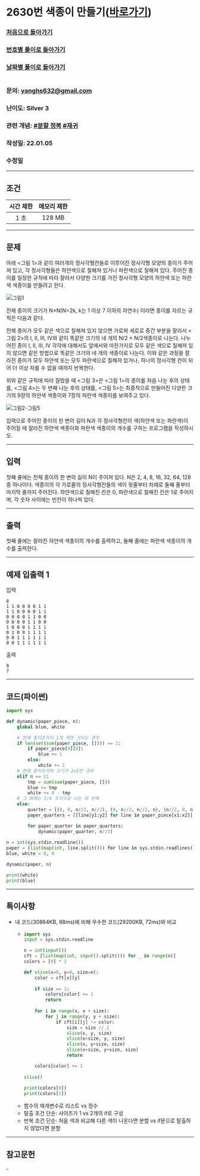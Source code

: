 # 2630번 색종이 만들기([바로가기](https://www.acmicpc.net/problem/2630))

### [처음으로 돌아가기](/README.md)
### [번호별 풀이로 돌아가기](README.md)
### [날짜별 풀이로 돌아가기](/Sort%20by%20date.md)
#
### 문의: yanghs632@gmail.com
### 난이도: Silver 3
### 관련 개념: [#분할 정복](https://www.acmicpc.net/problemset?sort=ac_desc&algo=24) [#재귀](https://www.acmicpc.net/problemset?sort=ac_desc&algo=62) 
### 작성일: 22.01.05
### 수정일

---
## 조건
시간 제한|메모리 제한
:---:|:---:
1 초|128 MB

---
## 문제
아래 <그림 1>과 같이 여러개의 정사각형칸들로 이루어진 정사각형 모양의 종이가 주어져 있고, 각 정사각형들은 하얀색으로 칠해져 있거나 파란색으로 칠해져 있다. 주어진 종이를 일정한 규칙에 따라 잘라서 다양한 크기를 가진 정사각형 모양의 하얀색 또는 파란색 색종이를 만들려고 한다.

![그림1](../../public/img/boj/2630번_problem_1.png)

전체 종이의 크기가 N×N(N=2k, k는 1 이상 7 이하의 자연수) 이라면 종이를 자르는 규칙은 다음과 같다.

전체 종이가 모두 같은 색으로 칠해져 있지 않으면 가로와 세로로 중간 부분을 잘라서 <그림 2>의 I, II, III, IV와 같이 똑같은 크기의 네 개의 N/2 × N/2색종이로 나눈다. 나누어진 종이 I, II, III, IV 각각에 대해서도 앞에서와 마찬가지로 모두 같은 색으로 칠해져 있지 않으면 같은 방법으로 똑같은 크기의 네 개의 색종이로 나눈다. 이와 같은 과정을 잘라진 종이가 모두 하얀색 또는 모두 파란색으로 칠해져 있거나, 하나의 정사각형 칸이 되어 더 이상 자를 수 없을 때까지 반복한다.

위와 같은 규칙에 따라 잘랐을 때 <그림 3>은 <그림 1>의 종이를 처음 나눈 후의 상태를, <그림 4>는 두 번째 나눈 후의 상태를, <그림 5>는 최종적으로 만들어진 다양한 크기의 9장의 하얀색 색종이와 7장의 파란색 색종이를 보여주고 있다.

![그림2-그림5](../../public/img/boj/2630번_problem_2.png)

입력으로 주어진 종이의 한 변의 길이 N과 각 정사각형칸의 색(하얀색 또는 파란색)이 주어질 때 잘라진 하얀색 색종이와 파란색 색종이의 개수를 구하는 프로그램을 작성하시오.

---
## 입력
첫째 줄에는 전체 종이의 한 변의 길이 N이 주어져 있다. N은 2, 4, 8, 16, 32, 64, 128 중 하나이다. 색종이의 각 가로줄의 정사각형칸들의 색이 윗줄부터 차례로 둘째 줄부터 마지막 줄까지 주어진다. 하얀색으로 칠해진 칸은 0, 파란색으로 칠해진 칸은 1로 주어지며, 각 숫자 사이에는 빈칸이 하나씩 있다.

---
## 출력
첫째 줄에는 잘라진 햐얀색 색종이의 개수를 출력하고, 둘째 줄에는 파란색 색종이의 개수를 출력한다.

---
## 예제 입출력 1
입력
```
8
1 1 0 0 0 0 1 1
1 1 0 0 0 0 1 1
0 0 0 0 1 1 0 0
0 0 0 0 1 1 0 0
1 0 0 0 1 1 1 1
0 1 0 0 1 1 1 1
0 0 1 1 1 1 1 1
0 0 1 1 1 1 1 1
```

출력
```
9
7
```

---
## 코드(파이썬)
```python
import sys

def dynamic(paper_piece, n):
    global blue, white

    # 현재 종이조각이 1개 색만 가지는 경우
    if len(set(sum(paper_piece, []))) == 1:
        if paper_piece[0][0]:
            blue += 1
        else:
            white += 1
    # 현재 종이조각의 크기가 2x2인 경우
    elif n == 2:
        tmp = sum(sum(paper_piece, []))
        blue += tmp
        white += 4 - tmp
    # 그 외에는 1/4 조각으로 나눈 뒤 반복
    else:
        quarter = [(0, 0, n//2, n//2), (0, n//2, n//2, n), (n//2, 0, n, n//2), (n//2, n//2, n, n)]
        paper_quarters = [[line[y1:y2] for line in paper_piece[x1:x2]] for x1, y1, x2, y2 in quarter]

        for paper_quarter in paper_quarters:
            dynamic(paper_quarter, n//2)
                
n = int(sys.stdin.readline())
paper = [list(map(int, line.split())) for line in sys.stdin.readlines()]
blue, white = 0, 0

dynamic(paper, n)

print(white)
print(blue)
```

---
## 특이사항
- 내 코드(30864KB, 88ms)에 비해 우수한 코드(29200KB, 72ms)와 비교
  - ```python
    import sys
    input = sys.stdin.readline

    n = int(input())
    cft = [list(map(int, input().split())) for _ in range(n)]
    colors = [0] * 2

    def slice(x=0, y=0, size=n):
        color = cft[x][y]
        
        if size == 1:
            colors[color] += 1
            return
        
        for i in range(x, x + size):
            for j in range(y, y + size):
                if cft[i][j] != color:
                    size = size // 2
                    slice(x, y, size)
                    slice(x+size, y, size)
                    slice(x, y+size, size)
                    slice(x+size, y+size, size)
                    return

        colors[color] += 1
        
    slice()
        
    print(colors[0])
    print(colors[1])
    ```
  - 함수의 매개변수로 리스트 vs 정수
  - 탈출 조건 단순: 사이즈가 1 vs 2개의 if로 구성
  - 반복 조건 단순: 처음 색과 비교해 다른 색이 나온다면 분할 vs if문으로 탈출하지 않았다면 분할
---
## 참고문헌
\-